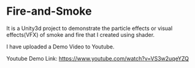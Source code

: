 # Fire-and-Smoke
 
It is a Unity3d project to demonstrate the particle effects or visual effects(VFX) of smoke and fire that I created using shader.

I have uploaded a Demo Video to Youtube.

Youtube Demo Link: https://www.youtube.com/watch?v=VS3w2uqeYZQ
